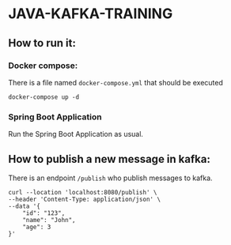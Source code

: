 # JAVA-KAFKA-TRAINING


## How to run it:

### Docker compose:

There is a file named `docker-compose.yml` that should be executed

```
docker-compose up -d
```


### Spring Boot Application 

Run the Spring Boot Application as usual. 



## How to publish a new message in kafka:

There is an endpoint `/publish` who publish messages to kafka.

```
curl --location 'localhost:8080/publish' \
--header 'Content-Type: application/json' \
--data '{
    "id": "123",
    "name": "John",
    "age": 3
}'
```